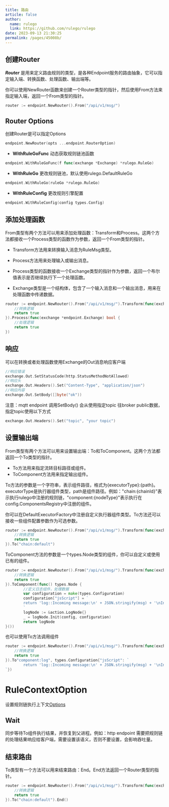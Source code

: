 ```yaml
---
title: 路由
article: false
author: 
  name: rulego
  link: https://github.com/rulego/rulego
date: 2023-09-13 21:30:25
permalink: /pages/45008b/
---
```


## 创建Router

***Router*** 是用来定义路由规则的类型，是各种Endpoint服务的路由抽象，它可以指定输入端、转换函数、处理函数、输出端等。

你可以使用NewRouter函数来创建一个Router类型的指针，然后使用From方法来指定输入端，返回一个From类型的指针。

```go
router := endpoint.NewRouter().From("/api/v1/msg/")
```

## Router Options

创建Router是可以指定Options
```go
endpoint.NewRouter(opts ...endpoint.RouterOption)
```

- **WithRuleGoFunc** 动态获取规则链池函数
```go
endpoint.WithRuleGoFunc(f func(exchange *Exchange) *rulego.RuleGo)
```

- **WithRuleGo** 更改规则链池，默认使用rulego.DefaultRuleGo
```go
endpoint.WithRuleGo(ruleGo *rulego.RuleGo)
```

- **WithRuleConfig** 更改规则引擎配置
```go
endpoint.WithRuleConfig(config types.Config)
```

## 添加处理函数

From类型有两个方法可以用来添加处理函数：Transform和Process。这两个方法都接收一个Process类型的函数作为参数，返回一个From类型的指针。

- Transform方法用来转换输入消息为RuleMsg类型。
- Process方法用来处理输入或输出消息。

- Process类型的函数接收一个Exchange类型的指针作为参数，返回一个布尔值表示是否继续执行下一个处理函数。
- Exchange类型是一个结构体，包含了一个输入消息和一个输出消息，用来在处理函数中传递数据。

```go
router := endpoint.NewRouter().From("/api/v1/msg/").Transform(func(exchange *endpoint.Exchange) bool {
    //转换逻辑
    return true
}).Process(func(exchange *endpoint.Exchange) bool {
    //处理逻辑
    return true
})
```

## 响应

可以在转换或者处理函数使用Exchange的Out消息响应客户端

```go
//响应错误
exchange.Out.SetStatusCode(http.StatusMethodNotAllowed)
//响应头
exchange.Out.Headers().Set("Content-Type", "application/json")
//响应内容
exchange.Out.SetBody([]byte("ok"))
```
注意：mqtt endpoint 调用SetBody() 会从使用指定topic 往broker public数据，指定topic使用以下方式

```go
exchange.Out.Headers().Set("topic", "your topic")
```

## 设置输出端

From类型有两个方法可以用来设置输出端：To和ToComponent。这两个方法都返回一个To类型的指针。

- To方法用来指定流转目标路径或组件。
- ToComponent方法用来指定输出组件。


To方法的参数是一个字符串，表示组件路径，格式为{executorType}:{path}。executorType是执行器组件类型，path是组件路径。例如："chain:{chainId}"表示执行rulego中注册的规则链，"component:{nodeType}"表示执行在config.ComponentsRegistry中注册的组件。

你可以在DefaultExecutorFactory中注册自定义执行器组件类型。To方法还可以接收一些组件配置参数作为可选参数。

```go
router := endpoint.NewRouter().From("/api/v1/msg/").Transform(func(exchange *endpoint.Exchange) bool {
    //转换逻辑
    return true
}).To("chain:default")
```

ToComponent方法的参数是一个types.Node类型的组件，你可以自定义或使用已有的组件。

```go
router := endpoint.NewRouter().From("/api/v1/msg/").Transform(func(exchange *endpoint.Exchange) bool {
    //转换逻辑
    return true
}).ToComponent(func() types.Node {
        //定义日志组件，处理数据
        var configuration = make(types.Configuration)
        configuration["jsScript"] = `
        return 'log::Incoming message:\n' + JSON.stringify(msg) + '\nIncoming metadata:\n' + JSON.stringify(metadata);
        `
        logNode := &action.LogNode{}
        _ = logNode.Init(config, configuration)
        return logNode
}())
```

也可以使用To方法调用组件
```go
router := endpoint.NewRouter().From("/api/v1/msg/").Transform(func(exchange *endpoint.Exchange) bool {
    //转换逻辑
    return true
}).To"component:log", types.Configuration{"jsScript": `
		return 'log::Incoming message:\n' + JSON.stringify(msg) + '\nIncoming metadata:\n' + JSON.stringify(metadata);
`})
```

# RuleContextOption
设置规则链执行上下文[Options](/pages/2bf5ef/)

## Wait

同步等待To组件执行结果，并恢复到父进程。例如：http endpoint 需要把规则链的处理结果响应给客户端，需要设置该语义，否则不要设置，会影响吞吐量。

## 结束路由

To类型有一个方法可以用来结束路由：End。End方法返回一个Router类型的指针。

```go
router := endpoint.NewRouter().From("/api/v1/msg/").Transform(func(exchange *endpoint.Exchange) bool {
    //转换逻辑
    return true
}).To("chain:default").End()
```